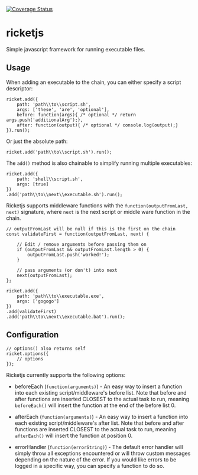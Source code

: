 [![Coverage Status](https://coveralls.io/repos/github/Mac-lp3/ricketjs/badge.svg?branch=master)](https://coveralls.io/github/Mac-lp3/ricketjs?branch=master)


# ricketjs

Simple javascript framework for running executable files.

## Usage

When adding an executable to the chain, you can either specify a script descriptor:

~~~~
ricket.add({
    path: 'path\\to\\script.sh',
    args: ['these', 'are', 'optional'],
    before: function(args){ /* optional */ return args.push('additionalArg');},
    after: function(output){ /* optional */ console.log(output);}
}).run();
~~~~

Or just the absolute path:

~~~~
ricket.add('path\\to\\script.sh').run();
~~~~

The `add()` method is also chainable to simplify running multiple executables:

~~~~
ricket.add({
    path: 'shell\\script.sh',
    args: [true]
})
.add('path\\to\\next\\executable.sh').run();
~~~~

Ricketjs supports middleware functions with the `function(outputFromLast, next)` signature, where `next` is the next script or middle ware function in the chain.

~~~~
// outputFromLast will be null if this is the first on the chain
const validateFirst = function(outputFromLast, next) {
    
    // Edit / remove arguments before passing them on
    if (outputFromLast && outputFromLast.length > 0) {
        outputFromLast.push('worked!');
    }
    
    // pass arguments (or don't) into next
    next(outputFromLast);
};

ricket.add({
    path: 'path\\to\\executable.exe',
    args: ['gogogo']
})
.add(validateFirst)
.add('path\\to\\next\\executable.bat').run();
~~~~

## Configuration

~~~~
// options() also returns self
ricket.options({
    // options
});
~~~~

Ricketjs currently supports the following options:

* beforeEach (`function(arguments)`) - An easy way to insert a function into each existing script/middleware's before list. Note that before and after functions are inserted CLOSEST to the actual task to run, meaning `beforeEach()` will insert the function at the end of the before list 0.

* afterEach (`function(arguments)`) - An easy way to insert a function into each existing script/middleware's after list. Note that before and after functions are inserted CLOSEST to the actual task to run, meaning `afterEach()` will insert the function at position 0.

* errorHandler (`function(errorString)`) - The default error handler will simply throw all exceptions encountered or will throw custom messages depending on the nature of the error. If you would like errors to be logged in a specific way, you can specify a function to do so.

